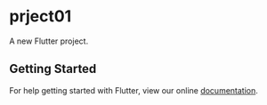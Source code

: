 # prject01

A new Flutter project.

## Getting Started

For help getting started with Flutter, view our online
[documentation](https://flutter.io/).
